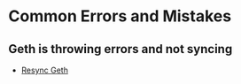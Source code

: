 # Common Errors and Mistakes

## Geth is throwing errors and not syncing

- [Resync Geth](../tutorials/resync-geth.md)
